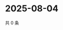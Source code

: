 # 2025-08-04

共 0 条

<!-- BEGIN ZHIHUQUESTIONS -->
<!-- 最后更新时间 Mon Aug 04 2025 12:50:15 GMT+0800 (China Standard Time) -->

<!-- END ZHIHUQUESTIONS -->
